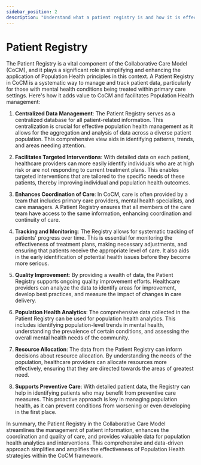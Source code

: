 ```yaml
---
sidebar_position: 2
description: "Understand what a patient registry is and how it is effective."
---
```


# Patient Registry

The Patient Registry is a vital component of the Collaborative Care Model (CoCM), and it plays a significant role in simplifying and enhancing the application of Population Health principles in this context. A Patient Registry in CoCM is a systematic way to manage and track patient data, particularly for those with mental health conditions being treated within primary care settings. Here's how it adds value to CoCM and facilitates Population Health management:

1. **Centralized Data Management**: The Patient Registry serves as a centralized database for all patient-related information. This centralization is crucial for effective population health management as it allows for the aggregation and analysis of data across a diverse patient population. This comprehensive view aids in identifying patterns, trends, and areas needing attention.

2. **Facilitates Targeted Interventions**: With detailed data on each patient, healthcare providers can more easily identify individuals who are at high risk or are not responding to current treatment plans. This enables targeted interventions that are tailored to the specific needs of these patients, thereby improving individual and population health outcomes.

3. **Enhances Coordination of Care**: In CoCM, care is often provided by a team that includes primary care providers, mental health specialists, and care managers. A Patient Registry ensures that all members of the care team have access to the same information, enhancing coordination and continuity of care.

4. **Tracking and Monitoring**: The Registry allows for systematic tracking of patients' progress over time. This is essential for monitoring the effectiveness of treatment plans, making necessary adjustments, and ensuring that patients receive the appropriate level of care. It also aids in the early identification of potential health issues before they become more serious.

5. **Quality Improvement**: By providing a wealth of data, the Patient Registry supports ongoing quality improvement efforts. Healthcare providers can analyze the data to identify areas for improvement, develop best practices, and measure the impact of changes in care delivery.

6. **Population Health Analytics**: The comprehensive data collected in the Patient Registry can be used for population health analytics. This includes identifying population-level trends in mental health, understanding the prevalence of certain conditions, and assessing the overall mental health needs of the community.

7. **Resource Allocation**: The data from the Patient Registry can inform decisions about resource allocation. By understanding the needs of the population, healthcare providers can allocate resources more effectively, ensuring that they are directed towards the areas of greatest need.

8. **Supports Preventive Care**: With detailed patient data, the Registry can help in identifying patients who may benefit from preventive care measures. This proactive approach is key in managing population health, as it can prevent conditions from worsening or even developing in the first place.

In summary, the Patient Registry in the Collaborative Care Model streamlines the management of patient information, enhances the coordination and quality of care, and provides valuable data for population health analytics and interventions. This comprehensive and data-driven approach simplifies and amplifies the effectiveness of Population Health strategies within the CoCM framework.